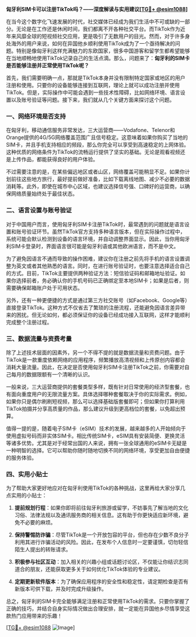 **匈牙利SIM卡可以注册TikTok吗？——深度解读与实用建议[[TG💪+ @esim1088](https://t.me/s/esim1088)]**

在当今这个数字化飞速发展的时代，社交媒体已经成为我们生活中不可或缺的一部分。无论是在工作还是休闲时间，我们都离不开各种社交平台。而TikTok作为近年来风靡全球的短视频社交应用，更是吸引了无数用户的目光。然而，对于许多身处海外的用户来说，如何在异国他乡顺利使用TikTok成为了一个亟待解决的问题。特别是像匈牙利这样充满魅力的东欧国家，很多中国游客和留学生都希望能够在当地顺畅地使用TikTok记录自己的生活点滴。那么，问题来了：**匈牙利的SIM卡是否能够注册并正常使用TikTok呢？**

首先，我们需要明确一点，那就是TikTok本身并没有限制特定国家或地区的用户注册和使用。只要你的设备能够连接到互联网，理论上就可以成功注册并使用TikTok。但是，实际操作中可能会遇到一些技术性障碍，比如网络环境、语言设置以及账号验证等问题。接下来，我们就从几个关键方面来探讨这个问题。

### **一、网络环境是否支持**

在匈牙利，移动通信服务非常发达，三大运营商——Vodafone、Telenor和Orange提供的4G/5G网络覆盖范围广且信号稳定。这意味着如果你购买了当地的SIM卡，并且手机支持相应的频段，那么你完全可以享受到高速稳定的上网体验。这种优质的网络条件为TikTok的流畅运行提供了坚实的基础。无论是观看视频还是上传作品，都能获得良好的用户体验。

不过需要注意的是，在某些偏远地区或者山区，网络覆盖可能稍显不足。如果你计划前往这些地方旅行，最好提前做好准备，比如下载离线地图、减少不必要的数据消耗等。此外，即使在城市中心区域，也建议选择信号强、口碑好的运营商，以确保网络质量始终处于最佳状态。

### **二、语言设置与账号验证**

对于中国用户而言，使用匈牙利SIM卡注册TikTok时，最常遇到的问题就是语言设置和账号验证环节。虽然TikTok官方支持多种语言版本，但在实际操作过程中，系统可能会默认检测到设备的语言环境，并自动调整界面显示。因此，当你用匈牙利SIM卡登录时，界面语言很可能是匈牙利语或其他欧洲语言，而不是中文。

为了避免因语言不通而导致的操作困难，建议你在注册之前先将手机的语言设置调整为英文或者其他熟悉的语言。同时，在进行账号验证时，也要注意选择适合自己的方式。目前，TikTok主要提供两种验证方法：短信验证码和邮箱地址验证。如果你选择前者，务必确认你的手机号码已正确绑定至本地SIM卡；如果是后者，则需要确保邮箱账户处于可用状态。

另外，还有一种更便捷的方式是通过第三方社交账号（如Facebook、Google等）直接登录TikTok。这种方式不仅省去了繁琐的注册流程，还能避免因语言差异带来的困扰。但无论如何，都必须保证你的设备已经成功接入互联网，这样才能顺利完成整个注册过程。

### **三、数据流量与资费考量**

除了上述技术层面的因素外，另一个不得不提的就是数据流量和资费问题。由于TikTok是一款重度依赖网络的应用程序，频繁播放高清视频和上传原创内容都会消耗大量流量。因此，在决定是否使用匈牙利SIM卡注册TikTok之前，你需要对自己每月的数据限额有一个清晰的认识。

一般来说，三大运营商提供的套餐类型多样，既有针对日常使用的经济型套餐，也有面向重度用户的无限流量方案。具体选择哪种套餐取决于你的实际需求。例如，如果你只是偶尔刷刷短视频，那么可以选择基础版套餐即可；但如果你打算利用TikTok拍摄并分享高质量的作品，那么建议升级到更高档位的套餐，以免超出预算。

值得一提的是，随着电子SIM卡（eSIM）技术的发展，越来越多的人开始倾向于使用虚拟号码而非实体SIM卡。相比传统SIM卡，eSIM具有安装简便、更换灵活等诸多优势。尤其是对于经常出国的人来说，拥有一张全球通用的eSIM卡无疑是一种明智的选择。它可以帮助你随时随地切换不同的网络环境，享受更加自由便捷的服务体验。

### **四、实用小贴士**

为了帮助大家更好地应对在匈牙利使用TikTok的各种挑战，这里再给大家分享几点实用的小贴士：

1. **提前规划行程**：如果你即将前往匈牙利旅游或留学，不妨事先了解当地的文化习俗、法律法规以及通讯服务商的相关信息。这有助于你更快适应新环境，避免不必要的麻烦。
   
2. **保持警惕防诈骗**：尽管TikTok是一个开放包容的平台，但也存在少数不良分子利用其进行诈骗活动的风险。因此，在发布个人信息时一定要谨慎，切勿轻信陌生人提出的转账请求。

3. **积极参与社区互动**：加入相关的兴趣小组或话题讨论区，不仅能让你结识志同道合的朋友，还能获取更多关于如何优化TikTok体验的专业建议。

4. **定期更新软件版本**：为了确保应用程序的安全性和稳定性，请定期检查是否有新版本可供下载，并及时完成升级操作。

总之，匈牙利的SIM卡完全能够满足注册和正常使用TikTok的需求。只要你掌握了正确的技巧，并结合自身实际情况做出合理安排，就一定能在异国他乡尽情享受这款热门应用带来的乐趣！

[[TG💪+ @esim1088](https://t.me/s/esim1088) ![Image](https://i.postimg.cc/4NQfJmqS/Snipaste-2025-05-13-00-14-12.png)]